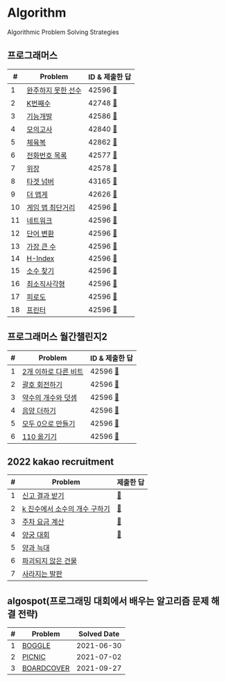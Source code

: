 # Algorithm
Algorithmic Problem Solving Strategies

## 프로그래머스
| # | Problem | ID & 제출한 답 | 
| - | ------- | ------------ |
| 1 | [완주하지 못한 선수](https://programmers.co.kr/learn/courses/30/lessons/42576) | 42596 [📝](https://github.com/mocha-kim/algorithm/blob/main/programmers/hash/42596.cpp) |
| 2 | [K번째수](https://programmers.co.kr/learn/courses/30/lessons/42748) | 42748 [📝](https://github.com/mocha-kim/algorithm/blob/main/programmers/sort/42748.cpp) |
| 3 | [기능개발](https://programmers.co.kr/learn/courses/30/lessons/42586) | 42586 [📝](https://github.com/mocha-kim/algorithm/blob/main/programmers/stack-queue/42586.cpp) |
| 4 | [모의고사](https://programmers.co.kr/learn/courses/30/lessons/42840) | 42840 [📝](https://github.com/mocha-kim/algorithm/blob/main/programmers/ex-search/42840.cpp) |
| 5 | [체육복](https://programmers.co.kr/learn/courses/30/lessons/42862) | 42862 [📝](https://github.com/mocha-kim/algorithm/blob/main/programmers/greedy/42862.cpp) |
| 6 | [전화번호 목록](https://programmers.co.kr/learn/courses/30/lessons/42577) | 42577 [📝](https://github.com/mocha-kim/algorithm/blob/main/programmers/hash/42577.cpp) |
| 7 | [위장](https://programmers.co.kr/learn/courses/30/lessons/42578) | 42578 [📝](https://github.com/mocha-kim/algorithm/blob/main/programmers/hash/42578.cpp) |
| 8 | [타겟 넘버](https://programmers.co.kr/learn/courses/30/lessons/43165) | 43165 [📝](https://github.com/mocha-kim/algorithm/blob/main/programmers/dfs-bfs/43165.cpp) |
| 9 | [더 맵게](https://programmers.co.kr/learn/courses/30/lessons/42626) | 42626 [📝](https://github.com/mocha-kim/algorithm/blob/main/programmers/heap/42626.cpp) |
| 10 | [게임 맵 최단거리]() | 42596 [📝]() |
| 11 | [네트워크]() | 42596 [📝]() |
| 12 | [단어 변환]() | 42596 [📝]() |
| 13 | [가장 큰 수]() | 42596 [📝]() |
| 14 | [H-Index]() | 42596 [📝]() |
| 15 | [소수 찾기]() | 42596 [📝]() |
| 16 | [최소직사각형]() | 42596 [📝]() |
| 17 | [피로도]() | 42596 [📝]() |
| 18 | [프린터]() | 42596 [📝]() |

## 프로그래머스 월간챌린지2
| # | Problem | ID & 제출한 답 | 
| - | ------- | ------------ |
| 1 | [2개 이하로 다른 비트](https://school.programmers.co.kr/learn/courses/30/lessons/77885) | 42596 [📝]() |
| 2 | [괄호 회전하기](https://school.programmers.co.kr/learn/courses/30/lessons/76502) | 42596 [📝]() |
| 3 | [약수의 개수와 덧셈](https://school.programmers.co.kr/learn/courses/30/lessons/77884) | 42596 [📝]() |
| 4 | [음양 더하기](https://school.programmers.co.kr/learn/courses/30/lessons/76501) | 42596 [📝]() |
| 5 | [모두 0으로 만들기](https://school.programmers.co.kr/learn/courses/30/lessons/76503) | 42596 [📝]() |
| 6 | [110 옮기기](https://school.programmers.co.kr/learn/courses/30/lessons/77886) | 42596 [📝]() |

## 2022 kakao recruitment

| # | Problem | 제출한 답 | 
|-- | ------- | ------- |
| 1 | [신고 결과 받기](https://programmers.co.kr/learn/courses/30/lessons/92334) | [📝](https://github.com/mocha-kim/algorithm/blob/main/2022-kakao/1.cpp) |
| 2 | [k 진수에서 소수의 개수 구하기](https://programmers.co.kr/learn/courses/30/lessons/92335) | [📝](https://github.com/mocha-kim/algorithm/blob/main/2022-kakao/2.cpp) |
| 3 | [주차 요금 계산](https://programmers.co.kr/learn/courses/30/lessons/92341) | [📝](https://github.com/mocha-kim/algorithm/blob/main/2022-kakao/3.cpp) |
| 4 | [양궁 대회](https://programmers.co.kr/learn/courses/30/lessons/92342) | [📝](https://github.com/mocha-kim/algorithm/blob/main/2022-kakao/4.cpp) |
| 5 | [양과 늑대]() |  |
| 6 | [파괴되지 않은 건물]() |  |
| 7 | [사라지는 발판]() |  |

## algospot(프로그래밍 대회에서 배우는 알고리즘 문제 해결 전략)

| # | Problem | Solved Date | 
|-- | ------- | ----------- |
| 1 | [BOGGLE](https://github.com/mocha-kim/algorithm/tree/main/boggle) |  2021-06-30 |
| 2 | [PICNIC](https://github.com/mocha-kim/algorithm/tree/main/picnic) |  2021-07-02 |
| 3 | [BOARDCOVER](https://github.com/mocha-kim/algorithm/tree/main/boardcover) |  2021-09-27 |
